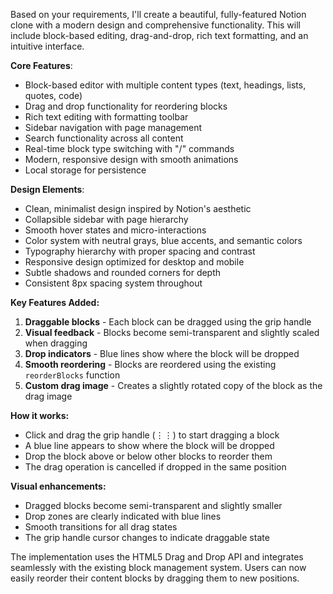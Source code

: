 Based on your requirements, I'll create a beautiful, fully-featured Notion clone with a modern design and comprehensive functionality. This will include block-based editing, drag-and-drop, rich text formatting, and an intuitive interface.

**Core Features**:

- Block-based editor with multiple content types (text, headings, lists, quotes, code)
- Drag and drop functionality for reordering blocks
- Rich text editing with formatting toolbar
- Sidebar navigation with page management
- Search functionality across all content
- Real-time block type switching with "/" commands
- Modern, responsive design with smooth animations
- Local storage for persistence

**Design Elements**:

- Clean, minimalist design inspired by Notion's aesthetic
- Collapsible sidebar with page hierarchy
- Smooth hover states and micro-interactions
- Color system with neutral grays, blue accents, and semantic colors
- Typography hierarchy with proper spacing and contrast
- Responsive design optimized for desktop and mobile
- Subtle shadows and rounded corners for depth
- Consistent 8px spacing system throughout

**Key Features Added:**

1. **Draggable blocks** - Each block can be dragged using the grip handle
2. **Visual feedback** - Blocks become semi-transparent and slightly scaled when dragging
3. **Drop indicators** - Blue lines show where the block will be dropped
4. **Smooth reordering** - Blocks are reordered using the existing `reorderBlocks` function
5. **Custom drag image** - Creates a slightly rotated copy of the block as the drag image

**How it works:**

- Click and drag the grip handle (⋮⋮) to start dragging a block
- A blue line appears to show where the block will be dropped
- Drop the block above or below other blocks to reorder them
- The drag operation is cancelled if dropped in the same position

**Visual enhancements:**

- Dragged blocks become semi-transparent and slightly smaller
- Drop zones are clearly indicated with blue lines
- Smooth transitions for all drag states
- The grip handle cursor changes to indicate draggable state

The implementation uses the HTML5 Drag and Drop API and integrates seamlessly with the existing block management system. Users can now easily reorder their content blocks by dragging them to new positions.